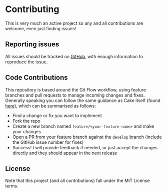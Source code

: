 # Contributing

This is very much an active project so any and all contributions are welcome, even just finding issues!

## Reporting issues

All issues should be tracked on [GitHub](https://github.com/agc93/Cake.NSwag), with enough information to reproduce the issue.

## Code Contributions

This repository is based around the Git Flow workflow, using feature branches and pull requests to manage incoming changes and fixes. Generally speaking you can follow the same guidance as Cake itself (found [here](http://cakebuild.net/docs/contributing/guidelines)), which can be summarised as follows:

- Find a change or fix you want to implement
- Fork the repo
- Create a new branch named `feature/<your-feature-name>` and make your changes
- Open a PR from your feature branch against the `develop` branch (include the GitHub issue number for fixes)
- Success! I will provide feedback if needed, or just accept the changes directly and they should appear in the next release

## License

Note that this project (and all contributions) fall under the MIT License terms.